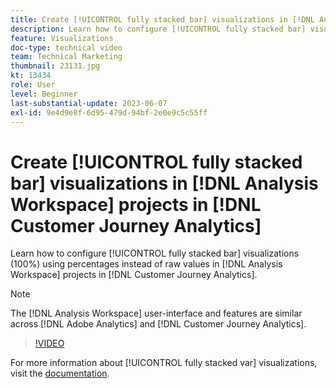 ```yaml
---
title: Create [!UICONTROL fully stacked bar] visualizations in [!DNL Analysis Workspace] projects
description: Learn how to configure [!UICONTROL fully stacked bar] visualizations using percentages instead of raw values in [!DNL Analysis Workspace] projects in [!DNL Customer Journey Analytics].
feature: Visualizations
doc-type: technical video
team: Technical Marketing
thumbnail: 23131.jpg
kt: 13434
role: User
level: Beginner
last-substantial-update: 2023-06-07
exl-id: 9e4d9e8f-6d95-479d-94bf-2e0e9c5c55ff
---
```

# Create [!UICONTROL fully stacked bar] visualizations in [!DNL Analysis Workspace] projects in [!DNL Customer Journey Analytics]

Learn how to configure [!UICONTROL fully stacked bar] visualizations (100%) using percentages instead of raw values in [!DNL Analysis Workspace] projects in [!DNL Customer Journey Analytics]. 

>[!NOTE]
>
>The [!DNL Analysis Workspace] user-interface and features are similar across [!DNL Adobe Analytics] and [!DNL Customer Journey Analytics].

>[!VIDEO](https://video.tv.adobe.com/v/23131/?quality=12&learn=on)

For more information about [!UICONTROL fully stacked var] visualizations, visit the [documentation](https://experienceleague.adobe.com/docs/analytics-platform/using/cja-workspace/visualizations/bar.html).
